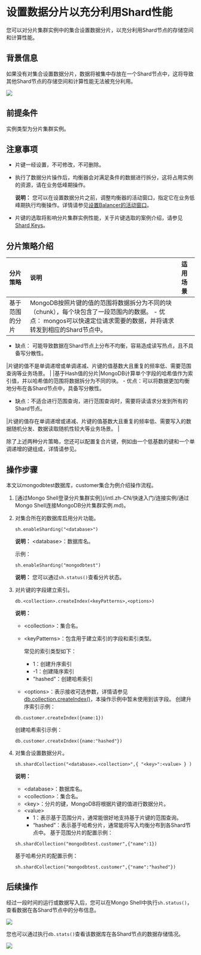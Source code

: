 # 设置数据分片以充分利用Shard性能

您可以对分片集群实例中的集合设置数据分片，以充分利用Shard节点的存储空间和计算性能。

## 背景信息

如果没有对集合设置数据分片，数据将被集中存放在一个Shard节点中，这将导致其他Shard节点的存储空间和计算性能无法被充分利用。

![](https://static-aliyun-doc.oss-accelerate.aliyuncs.com/assets/img/zh-CN/7230937951/p33995.png)

## 前提条件

实例类型为分片集群实例。

## 注意事项

-   片键一经设置，不可修改，不可删除。
-   执行了数据分片操作后，均衡器会对满足条件的数据进行拆分，这将占用实例的资源，请在业务低峰期操作。

    **说明：** 您可以在设置数据分片之前，调整均衡器的活动窗口，指定它在业务低峰期执行均衡操作。详情请参见[设置Balancer的活动窗口](/intl.zh-CN/最佳实践/管理MongoDB均衡器Balancer.md)。

-   片键的选取将影响分片集群实例性能，关于片键选取的案例介绍，请参见[Shard Keys](https://docs.mongodb.com/manual/core/sharding-shard-key/#sharding-shard-key-selection)。

## 分片策略介绍

|分片策略|说明|适用场景|
|:---|:-|:---|
|基于范围的分片|MongoDB按照片键的值的范围将数据拆分为不同的块（chunk），每个块包含了一段范围内的数据。 -   优点： mongos可以快速定位请求需要的数据，并将请求转发到相应的Shard节点中。
-   缺点： 可能导致数据在Shard节点上分布不均衡，容易造成读写热点，且不具备写分散性。

|片键的值不是单调递增或单调递减、片键的值基数大且重复的频率低、需要范围查询等业务场景。 |
|基于Hash值的分片|MongoDB计算单个字段的哈希值作为索引值，并以哈希值的范围将数据拆分为不同的块。 -   优点：可以将数据更加均衡地分布在各Shard节点中，具备写分散性。
-   缺点：不适合进行范围查询，进行范围查询时，需要将读请求分发到所有的Shard节点。

|片键的值存在单调递增或递减、片键的值基数大且重复的频率低、需要写入的数据随机分发、数据读取随机性较大等业务场景。 |

除了上述两种分片策略，您还可以配置复合片键，例如由一个低基数的键和一个单调递增的键组成，详情请参见。

## 操作步骤

本文以mongodbtest数据库，customer集合为例介绍操作流程。

1.  [通过Mongo Shell登录分片集群实例](/intl.zh-CN/快速入门/连接实例/通过Mongo Shell连接MongoDB分片集群实例.md)。
2.  对集合所在的数据库启用分片功能。

    ```
    sh.enableSharding("<database>")
    ```

    **说明：** <database\>：数据库名。

    示例：

    ```
    sh.enableSharding("mongodbtest")
    ```

    **说明：** 您可以通过`sh.status()`查看分片状态。

3.  对片键的字段建立索引。

    ```
    db.<collection>.createIndex(<keyPatterns>,<options>)
    ```

    **说明：**

    -   <collection\>：集合名。
    -   <keyPatterns\>：包含用于建立索引的字段和索引类型。

        常见的索引类型如下：

        -   1：创建升序索引
        -   -1：创建降序索引
        -   "hashed"：创建哈希索引
    -   <options\>：表示接收可选参数，详情请参见[db.collection.createIndex\(\)](https://docs.mongodb.com/manual/reference/method/db.collection.createIndex/)，本操作示例中暂未使用到该字段。
    创建升序索引示例：

    ```
    db.customer.createIndex({name:1})
    ```

    创建哈希索引示例：

    ```
    db.customer.createIndex({name:"hashed"})
    ```

4.  对集合设置数据分片。

    ```
    sh.shardCollection("<database>.<collection>",{ "<key>":<value> } ) 
    ```

    **说明：**

    -   <database\>：数据库名。
    -   <collection\>：集合名。
    -   <key\>：分片的键，MongoDB将根据片键的值进行数据分片。
    -   <value\>
        -   1：表示基于范围分片，通常能很好地支持基于片键的范围查询。
        -   “hashed”：表示基于哈希分片，通常能将写入均衡分布到各Shard节点中。
    基于范围分片的配置示例：

    ```
    sh.shardCollection("mongodbtest.customer",{"name":1})
    ```

    基于哈希分片的配置示例：

    ```
    sh.shardCollection("mongodbtest.customer",{"name":"hashed"})
    ```


## 后续操作

经过一段时间的运行或数据写入后，您可以在Mongo Shell中执行`sh.status()`，查看数据在各Shard节点中的分布信息。

![](https://static-aliyun-doc.oss-accelerate.aliyuncs.com/assets/img/zh-CN/7230937951/p34049.png)

您也可以通过执行`db.stats()`查看该数据库在各Shard节点的数据存储情况。

![](https://static-aliyun-doc.oss-accelerate.aliyuncs.com/assets/img/zh-CN/7230937951/p33949.png)

